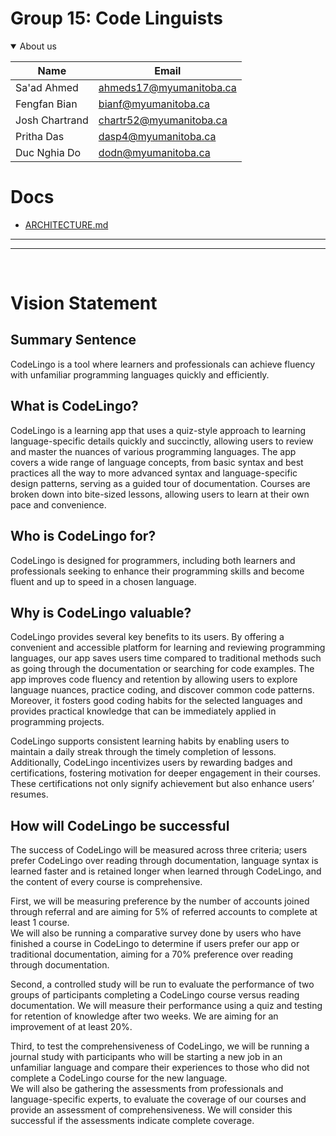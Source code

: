 # Group 15: Code Linguists

<details open>
<summary>About us</summary>

| Name | Email |
| ------ | ------ |
|   Sa'ad Ahmed     |     ahmeds17@myumanitoba.ca   |
|     Fengfan Bian   |     bianf@myumanitoba.ca   |
|   Josh Chartrand    |    chartr52@myumanitoba.ca   |
|    Pritha Das   |    dasp4@myumanitoba.ca  |
|   Duc Nghia Do   |     dodn@myumanitoba.ca   |

</details>

# Docs
 - [ARCHITECTURE.md](Docs/ARCHITECTURE.md)
- - -
- - -
<br>

# Vision Statement

## Summary Sentence

CodeLingo is a tool where learners and professionals can achieve fluency with unfamiliar programming languages quickly and efficiently.

## What is CodeLingo?

CodeLingo is a learning app that uses a quiz-style approach to learning language-specific details quickly and succinctly, allowing users to review and master the nuances of various programming languages. The app covers a wide range of language concepts, from basic syntax and best practices all the way to more advanced syntax and language-specific design patterns, serving as a guided tour of documentation. Courses are broken down into bite-sized lessons, allowing users to learn at their own pace and convenience. 

## Who is CodeLingo for?

CodeLingo is designed for programmers, including both learners and professionals seeking to enhance their programming skills and become fluent and up to speed in a chosen language.

## Why is CodeLingo valuable?

CodeLingo provides several key benefits to its users. By offering a convenient and accessible platform for learning and reviewing programming languages, our app saves users time compared to traditional methods such as going through the documentation or searching for code examples. The app improves code fluency and retention by allowing users to explore language nuances, practice coding, and discover common code patterns. Moreover, it fosters good coding habits for the selected languages and provides practical knowledge that can be immediately applied in programming projects.

CodeLingo supports consistent learning habits by enabling users to maintain a daily streak through the timely completion of lessons. Additionally, CodeLingo incentivizes users by rewarding badges and certifications, fostering motivation for deeper engagement in their courses. These certifications not only signify achievement but also enhance users’ resumes.

## How will CodeLingo be successful

The success of CodeLingo will be measured across three criteria; users prefer CodeLingo over reading through documentation, language syntax is learned faster and is retained longer when learned through CodeLingo, and the content of every course is comprehensive.

First, we will be measuring preference by the number of accounts joined through referral and are aiming for 5% of referred accounts to complete at least 1 course.  
We will also be running a comparative survey done by users who have finished a course in CodeLingo to determine if users prefer our app or traditional documentation, aiming for a 70% preference over reading through documentation.

Second, a controlled study will be run to evaluate the performance of two groups of participants completing a CodeLingo course versus reading documentation. We will measure their performance using a quiz and testing for retention of knowledge after two weeks. We are aiming for an improvement of at least 20%.

Third, to test the comprehensiveness of CodeLingo, we will be running a journal study with participants who will be starting a new job in an unfamiliar language and compare their experiences to those who did not complete a CodeLingo course for the new language.  
We will also be gathering the assessments from professionals and language-specific experts, to evaluate the coverage of our courses and provide an assessment of comprehensiveness. We will consider this successful if the assessments indicate complete coverage.
